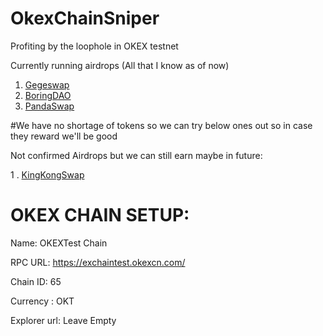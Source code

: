 # OkexChainSniper
Profiting by the loophole in OKEX testnet

Currently running airdrops (All that I know as of now)
1. [Gegeswap](https://docs.gegeswap.finance/how-to-join-gegeswap.finance-airdrop)
2. [BoringDAO](https://theboringdao.medium.com/boringdao-airdrop-task-on-okexchain-6165f4ec1b69)
3. [PandaSwap](https://docs.pandaex.org/interact-with-us/public-test-phase-2-gong-ce-di-er-jie-duan)

#We have no shortage of tokens so we can try below ones out so in case they reward we'll be good

Not confirmed Airdrops but we can still earn maybe in future:

1 . [KingKongSwap](https://app.kingkong.exchange/#/)


# OKEX CHAIN SETUP:

Name: OKEXTest Chain

RPC URL: https://exchaintest.okexcn.com/

Chain ID: 65

Currency : OKT

Explorer url: Leave Empty 
